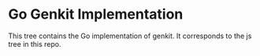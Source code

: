 # Go Genkit Implementation

This tree contains the Go implementation of genkit.
It corresponds to the js tree in this repo.

